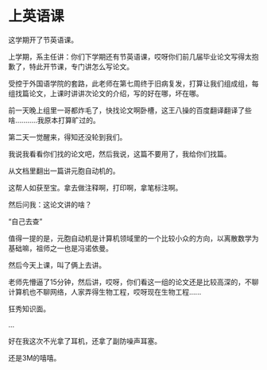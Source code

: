 # 上英语课

这学期开了节英语课。

上学期，系主任讲：你们下学期还有节英语课，哎呀你们前几届毕业论文写得太抱歉了，特此开节课，专门讲怎么写论文。

受控于外国语学院的套路，此老师在第七周终于旧病复发，打算让我们组成组，每组找篇论文，上课时讲讲次论文的介绍，写的好在哪，坏在哪。

前一天晚上组里一哥都炸毛了，快找论文啊卧槽，这王八操的百度翻译翻译了些啥...........我原本打算旷过的。

第二天一觉醒来，得知还没轮到我们。

我说我看看你们找的论文吧，然后我说，这篇不要用了，我给你们找篇。

从文档里翻出一篇讲元胞自动机的。

这帮人如获至宝。拿去做注释啊，打印啊，拿笔标注啊。

然后问我：这论文讲的啥？

“自己去查”

值得一提的是，元胞自动机是计算机领域里的一个比较小众的方向，以离散数学为基础嘛，祖师之一也是冯诺依曼。

然后今天上课，叫了俩上去讲。

老师先懵逼了15分钟，然后讲，哎呀，你们看这一组的论文还是比较高深的，不聊计算机也不聊网络，人家弄得生物工程，哎呀现在生物工程......

狂秀知识面。

...

好在我这次不光拿了耳机，还拿了副防噪声耳塞。

还是3M的嘻嘻。
